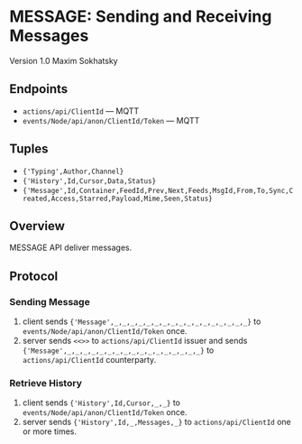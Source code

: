 MESSAGE: Sending and Receiving Messages
=======================================

Version 1.0 Maxim Sokhatsky

Endpoints
--------

* `actions/api/ClientId` — MQTT
* `events/Node/api/anon/ClientId/Token` — MQTT

Tuples
------

* `{'Typing',Author,Channel}`
* `{'History',Id,Cursor,Data,Status}`
* `{'Message',Id,Container,FeedId,Prev,Next,Feeds,MsgId,From,To,Sync,Created,Access,Starred,Payload,Mime,Seen,Status}`

Overview
--------

MESSAGE API deliver messages.

Protocol
--------

### Sending Message

1. client sends `{'Message',_,_,_,_,_,_,_,_,_,_,_,_,_,_,_,_,_}` to `events/Node/api/anon/ClientId/Token` once.
2. server sends `<<>>` to `actions/api/ClientId` issuer and
          sends `{'Message',_,_,_,_,_,_,_,_,_,_,_,_,_,_,_,_,_}` to `actions/api/ClientId` counterparty.

### Retrieve History

1. client sends `{'History',Id,Cursor,_,_}` to `events/Node/api/anon/ClientId/Token` once.
2. server sends `{'History',Id,_,Messages,_}` to `actions/api/ClientId` one or more times.
